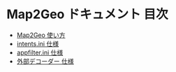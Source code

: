 # Map2Geo ドキュメント 目次

* [Map2Geo 使い方](./usage/usage_ja.md)
* [intents.ini 仕様](./intents-ini/intents-ini_ja.md)
* [appfilter.ini 仕様](./appfilter-ini/appfilter-ini_ja.md)
* [外部デコーダー 仕様](./externaldecoder/externaldecoder_ja.md)
